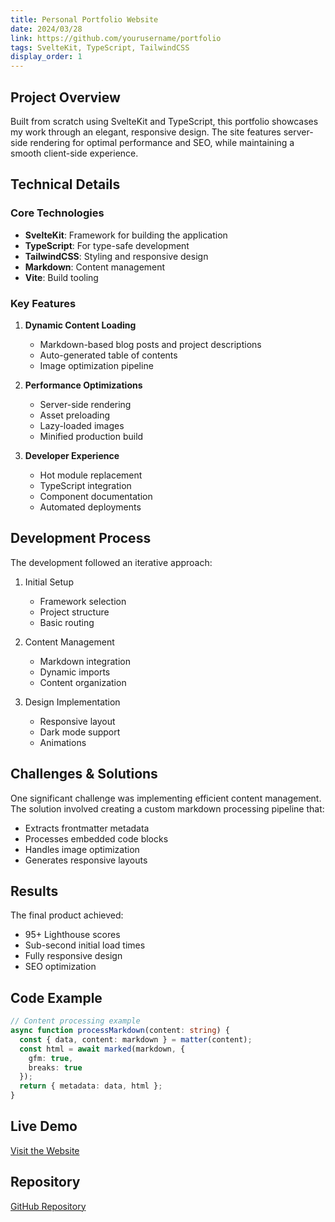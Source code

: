 ```yaml
---
title: Personal Portfolio Website
date: 2024/03/28
link: https://github.com/yourusername/portfolio
tags: SvelteKit, TypeScript, TailwindCSS
display_order: 1
---
```


## Project Overview
Built from scratch using SvelteKit and TypeScript, this portfolio showcases my work through an elegant, responsive design. The site features server-side rendering for optimal performance and SEO, while maintaining a smooth client-side experience.

## Technical Details

### Core Technologies
- **SvelteKit**: Framework for building the application
- **TypeScript**: For type-safe development
- **TailwindCSS**: Styling and responsive design
- **Markdown**: Content management
- **Vite**: Build tooling

### Key Features
1. **Dynamic Content Loading**
   - Markdown-based blog posts and project descriptions
   - Auto-generated table of contents
   - Image optimization pipeline

2. **Performance Optimizations**
   - Server-side rendering
   - Asset preloading
   - Lazy-loaded images
   - Minified production build

3. **Developer Experience**
   - Hot module replacement
   - TypeScript integration
   - Component documentation
   - Automated deployments

## Development Process
The development followed an iterative approach:

1. Initial Setup
   - Framework selection
   - Project structure
   - Basic routing

2. Content Management
   - Markdown integration
   - Dynamic imports
   - Content organization

3. Design Implementation
   - Responsive layout
   - Dark mode support
   - Animations

## Challenges & Solutions
One significant challenge was implementing efficient content management. The solution involved creating a custom markdown processing pipeline that:

- Extracts frontmatter metadata
- Processes embedded code blocks
- Handles image optimization
- Generates responsive layouts

## Results
The final product achieved:
- 95+ Lighthouse scores
- Sub-second initial load times
- Fully responsive design
- SEO optimization

## Code Example
```typescript
// Content processing example
async function processMarkdown(content: string) {
  const { data, content: markdown } = matter(content);
  const html = await marked(markdown, {
    gfm: true,
    breaks: true
  });
  return { metadata: data, html };
}
```

## Live Demo
[Visit the Website](https://yourportfolio.com)

## Repository
[GitHub Repository](https://github.com/yourusername/portfolio)